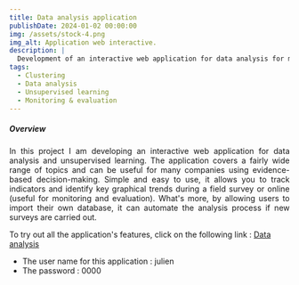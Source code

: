 ```yaml
---
title: Data analysis application
publishDate: 2024-01-02 00:00:00
img: /assets/stock-4.png
img_alt: Application web interactive.
description: |
  Development of an interactive web application for data analysis for monitoring and evaluation, unsupervised learning: PCA and clustering.
tags:
  - Clustering
  - Data analysis
  - Unsupervised learning
  - Monitoring & evaluation
---
```


#####  Overview

<p style="text-align: justify;">
In this project I am developing an interactive web application for data analysis and unsupervised learning. The application covers a fairly wide range of topics and can be useful for many companies using evidence-based decision-making. Simple and easy to use, it allows you to track indicators and identify key graphical trends during a field survey or online (useful for monitoring and evaluation). What's more, by allowing users to import their own database, it can automate the analysis process if new surveys are carried out.
</p>

To try out all the application's features, click on the following link : <a href="https://parfaitjulien.shinyapps.io/data_reporting/">Data analysis</a>
</p>

- The user name for this application : julien
- The password  : 0000
